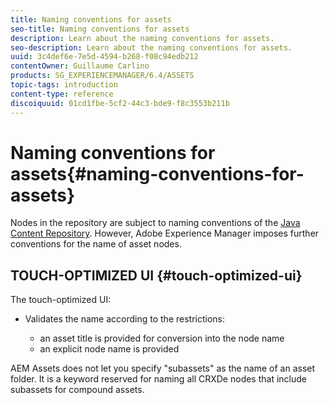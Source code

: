 ```yaml
---
title: Naming conventions for assets
seo-title: Naming conventions for assets
description: Learn about the naming conventions for assets.
seo-description: Learn about the naming conventions for assets.
uuid: 3c4def6e-7e5d-4594-b268-f08c94edb212
contentOwner: Guillaume Carlino
products: SG_EXPERIENCEMANAGER/6.4/ASSETS
topic-tags: introduction
content-type: reference
discoiquuid: 01cd1fbe-5cf2-44c3-bde9-f8c3553b211b
---
```


# Naming conventions for assets{#naming-conventions-for-assets}

Nodes in the repository are subject to naming conventions of the [Java Content Repository](../../sites/developing/using/the-basics.md#java-content-repository). However, Adobe Experience Manager imposes further conventions for the name of asset nodes.

## TOUCH-OPTIMIZED UI {#touch-optimized-ui}

The touch-optimized UI:

* Validates the name according to the restrictions:

    * an asset title is provided for conversion into the node name
    * an explicit node name is provided

AEM Assets does not let you specify "subassets" as the name of an asset folder. It is a keyword reserved for naming all CRXDe nodes that include subassets for compound assets. 

